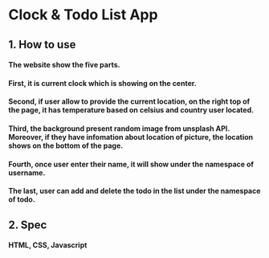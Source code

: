 # Clock & Todo List App
## 1. How to use
#### The website show the five parts.
#### First, it is current clock which is showing on the center.
#### Second, if user allow to provide the current location, on the right top of the page, it has temperature based on celsius and country user located.
#### Third, the background present random image from unsplash API. Moreover, if they have infomation about location of picture, the location shows on the bottom of the page.
#### Fourth, once user enter their name, it will show under the namespace of username. 
#### The last, user can add and delete the todo in the list under the namespace of todo.
## 2. Spec
#### HTML, CSS, Javascript
